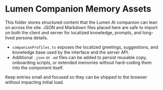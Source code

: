 # Lumen Companion Memory Assets

This folder stores structured content that the Lumen AI companion can lean on across the site. JSON and Markdown files placed here are safe to import on both the client and server for localized knowledge, prompts, and long-lived persona details.

- `companionProfiles.ts` exposes the localized greetings, suggestions, and knowledge base used by the interface and the server API.
- Additional `.json` or `.md` files can be added to persist reusable copy, onboarding scripts, or extended memories without hard-coding them into the component itself.

Keep entries small and focused so they can be shipped to the browser without impacting initial load.
